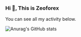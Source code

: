 ### Hi 👋, This is Zeoforex
You can see all my activity below.


![Anurag's GitHub stats](https://github-readme-stats.vercel.app/api?username=Zeoforez&show_icons=true&theme=radical)
<!--
**Zeoforex/Zeoforex** is a ✨ _special_ ✨ repository because its `README.md` (this file) appears on your GitHub profile.


